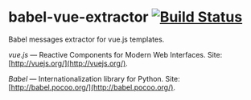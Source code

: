 # babel-vue-extractor [![Build Status](https://travis-ci.org/nonamenix/babel-vue-extractor.svg)](https://travis-ci.org/nonamenix/babel-vue-extractor)

Babel messages extractor for vue.js templates. 

*vue.js* — Reactive Components for Modern Web Interfaces. Site: [http://vuejs.org/](http://vuejs.org/).

*Babel* — Internationalization library for Python. Site: [http://babel.pocoo.org/](http://babel.pocoo.org/).
